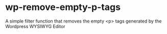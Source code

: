 wp-remove-empty-p-tags
======================

A simple filter function that removes the empty &lt;p> tags generated by the Wordpress WYSIWYG Editor 
